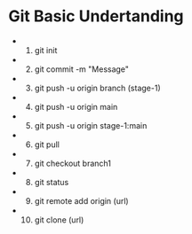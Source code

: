 # Git Basic Undertanding

- 1. git init
- 2. git commit -m "Message"
- 3. git push -u origin branch (stage-1)
- 4. git push -u origin main
- 5. git push -u origin stage-1:main
- 6. git pull
- 7. git checkout branch1
- 8. git status
- 9. git remote add origin (url)
- 10. git clone (url)
